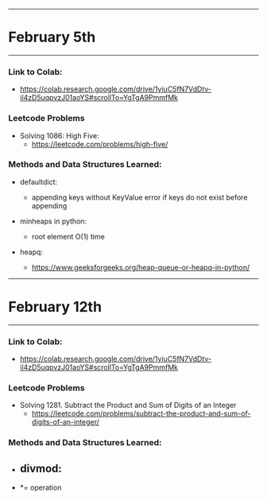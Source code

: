 ---------------------------------------------------------------------------------------------
# February 5th
---------------------------------------------------------------------------------------------

### Link to Colab: 
  - https://colab.research.google.com/drive/1yiuC5fN7VdDtv-il4zD5uqpvzJ01aoYS#scrollTo=YgTgA9PmmfMk

### Leetcode Problems
- Solving 1086: High Five: 
  - https://leetcode.com/problems/high-five/

### Methods and Data Structures Learned: 

- defaultdict:
  - appending keys without KeyValue error if keys do not exist before appending
  
- minheaps in python: 
  - root element O(1) time 
  
- heapq: 
  - https://www.geeksforgeeks.org/heap-queue-or-heapq-in-python/

---------------------------------------------------------------------------------------------
# February 12th
---------------------------------------------------------------------------------------------

### Link to Colab: 
  - https://colab.research.google.com/drive/1yiuC5fN7VdDtv-il4zD5uqpvzJ01aoYS#scrollTo=YgTgA9PmmfMk

### Leetcode Problems
- Solving 1281. Subtract the Product and Sum of Digits of an Integer
  - https://leetcode.com/problems/subtract-the-product-and-sum-of-digits-of-an-integer/

### Methods and Data Structures Learned: 

- divmod:
  - 
- *= operation
  
